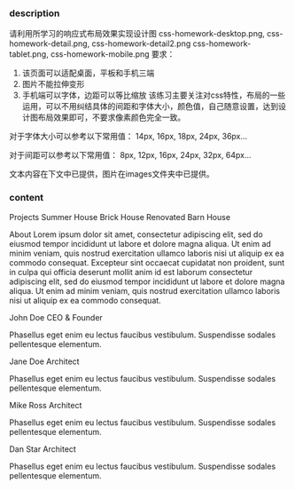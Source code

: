 ### description
请利用所学习的响应式布局效果实现设计图 css-homework-desktop.png, css-homework-detail.png, css-homework-detail2.png css-homework-tablet.png, css-homework-mobile.png
要求：
1. 该页面可以适配桌面，平板和手机三端
2. 图片不能拉伸变形
3. 手机端可以字体，边距可以等比缩放
该练习主要关注对css特性，布局的一些运用，可以不用纠结具体的间距和字体大小，颜色值，自己随意设置，达到设计图布局效果即可，不要求像素颜色完全一致。

对于字体大小可以参考以下常用值：
14px, 16px, 18px, 24px, 36px... 

对于间距可以参考以下常用值：
8px, 12px, 16px, 24px, 32px, 64px...

文本内容在下文中已提供，图片在images文件夹中已提供。

### content

Projects
Summer House
Brick House
Renovated
Barn House

About
Lorem ipsum dolor sit amet, consectetur adipiscing elit, sed do eiusmod tempor incididunt ut labore et dolore magna aliqua. Ut enim ad minim veniam, quis nostrud exercitation ullamco laboris nisi ut aliquip ex ea commodo consequat. Excepteur sint occaecat cupidatat non proident, sunt in culpa qui officia deserunt mollit anim id est laborum consectetur adipiscing elit, sed do eiusmod tempor incididunt ut labore et dolore magna aliqua. Ut enim ad minim veniam, quis nostrud exercitation ullamco laboris nisi ut aliquip ex ea commodo consequat.

John Doe
CEO & Founder

Phasellus eget enim eu lectus faucibus vestibulum. Suspendisse sodales pellentesque elementum.

Jane Doe
Architect

Phasellus eget enim eu lectus faucibus vestibulum. Suspendisse sodales pellentesque elementum.

Mike Ross
Architect

Phasellus eget enim eu lectus faucibus vestibulum. Suspendisse sodales pellentesque elementum.

Dan Star
Architect

Phasellus eget enim eu lectus faucibus vestibulum. Suspendisse sodales pellentesque elementum.